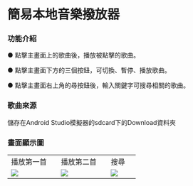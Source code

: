 # 簡易本地音樂撥放器

<h3>功能介紹</h3>
<P>● 點擊主畫面上的歌曲後，播放被點擊的歌曲。</P>
<P>● 點擊主畫面下方的三個按鈕，可切換、暫停、播放歌曲。</P>
<P>● 點擊主畫面右上角的尋按鈕後，輸入關鍵字可搜尋相關的歌曲。</P>

<h3>歌曲來源</h3>
儲存在Android Studio模擬器的sdcard下的Download資料夾

<h3>畫面顯示圖</h3>
<table align="center">
  <tr>
  <td align="center">播放第一首<td/>
  <td align="center">播放第二首<td/>
  <td align="center">搜尋<td/>
  </tr>
  <tr>
  <td><img src="https://s2.loli.net/2022/08/02/py2sPoVf7aIWKbq.jpg" ><td/>
  <td><img src="https://s2.loli.net/2022/08/02/Pfwm5jkbLKHv8h4.jpg" ><td/>
  <td><img src="https://s2.loli.net/2022/08/02/WSxrpOwXT5yPVt8.jpg" ><td/>
  </tr></table>
